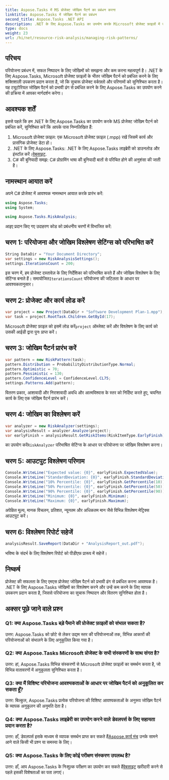 ```yaml
---
title: Aspose.Tasks में MS प्रोजेक्ट जोखिम पैटर्न का प्रबंधन करना
linktitle: Aspose.Tasks में जोखिम पैटर्न का प्रबंधन
second_title: Aspose.Tasks .NET API
description: .NET के लिए Aspose.Tasks का उपयोग करके Microsoft प्रोजेक्ट फ़ाइलों में जोखिम पैटर्न को प्रभावी ढंग से प्रबंधित करना सीखें। शक्तिशाली जोखिम विश्लेषण उपकरणों के साथ परियोजना परिणामों में सुधार करें।
type: docs
weight: 23
url: /hi/net/resource-risk-analysis/managing-risk-patterns/
---
```

## परिचय
परियोजना प्रबंधन में, सफल निष्पादन के लिए जोखिमों को समझना और कम करना महत्वपूर्ण है। .NET के लिए Aspose.Tasks, Microsoft प्रोजेक्ट फ़ाइलों के भीतर जोखिम पैटर्न को प्रबंधित करने के लिए शक्तिशाली उपकरण प्रदान करता है, जो कि सुचारू प्रोजेक्ट वर्कफ़्लो और परिणामों को सुनिश्चित करता है। यह ट्यूटोरियल जोखिम पैटर्न को प्रभावी ढंग से प्रबंधित करने के लिए Aspose.Tasks का उपयोग करने की प्रक्रिया में आपका मार्गदर्शन करेगा।

## आवश्यक शर्तें

इससे पहले कि हम .NET के लिए Aspose.Tasks का उपयोग करके MS प्रोजेक्ट जोखिम पैटर्न को प्रबंधित करें, सुनिश्चित करें कि आपके पास निम्नलिखित हैं:

1. Microsoft प्रोजेक्ट फ़ाइल: एक Microsoft प्रोजेक्ट फ़ाइल (.mpp) रखें जिसमें कार्य और प्रासंगिक प्रोजेक्ट डेटा हो।
2.  .NET के लिए Aspose.Tasks: .NET के लिए Aspose.Tasks लाइब्रेरी को डाउनलोड और इंस्टॉल करें।[वेबसाइट](https://releases.aspose.com/tasks/net/).
3. C# की बुनियादी समझ: C# प्रोग्रामिंग भाषा की बुनियादी बातों से परिचित होने की अनुशंसा की जाती है।

## नामस्थान आयात करें

अपने C# प्रोजेक्ट में आवश्यक नामस्थान आयात करके प्रारंभ करें:

```csharp
using Aspose.Tasks;
using System;

using Aspose.Tasks.RiskAnalysis;
```

आइए प्रदान किए गए उदाहरण कोड को प्रबंधनीय चरणों में विभाजित करें:

## चरण 1: परियोजना और जोखिम विश्लेषण सेटिंग्स को परिभाषित करें

```csharp
String DataDir = "Your Document Directory";
var settings = new RiskAnalysisSettings();
settings.IterationsCount = 200;
```

इस चरण में, हम प्रोजेक्ट दस्तावेज़ के लिए निर्देशिका को परिभाषित करते हैं और जोखिम विश्लेषण के लिए सेटिंग्स बनाते हैं। समायोजित`IterationsCount` परियोजना की जटिलता के आधार पर आवश्यकतानुसार।

## चरण 2: प्रोजेक्ट और कार्य लोड करें

```csharp
var project = new Project(DataDir + "Software Development Plan-1.mpp");
var task = project.RootTask.Children.GetById(17);
```

 Microsoft प्रोजेक्ट फ़ाइल को इसमें लोड करें`project` ऑब्जेक्ट करें और विश्लेषण के लिए कार्य को उसकी आईडी द्वारा पुनः प्राप्त करें।

## चरण 3: जोखिम पैटर्न प्रारंभ करें

```csharp
var pattern = new RiskPattern(task);
pattern.Distribution = ProbabilityDistributionType.Normal;
pattern.Optimistic = 70;
pattern.Pessimistic = 130;
pattern.ConfidenceLevel = ConfidenceLevel.CL75;
settings.Patterns.Add(pattern);
```

वितरण प्रकार, आशावादी और निराशावादी अवधि और आत्मविश्वास के स्तर को निर्दिष्ट करते हुए, चयनित कार्य के लिए एक जोखिम पैटर्न प्रारंभ करें।

## चरण 4: जोखिम का विश्लेषण करें

```csharp
var analyzer = new RiskAnalyzer(settings);
var analysisResult = analyzer.Analyze(project);
var earlyFinish = analysisResult.GetRiskItems(RiskItemType.EarlyFinish).Get(project.RootTask);
```

 का उपयोग करें`RiskAnalyzer` परिभाषित सेटिंग्स के आधार पर परियोजना पर जोखिम विश्लेषण करना।

## चरण 5: आउटपुट विश्लेषण परिणाम

```csharp
Console.WriteLine("Expected value: {0}", earlyFinish.ExpectedValue);
Console.WriteLine("StandardDeviation: {0}", earlyFinish.StandardDeviation);
Console.WriteLine("10% Percentile: {0}", earlyFinish.GetPercentile(10));
Console.WriteLine("50% Percentile: {0}", earlyFinish.GetPercentile(50));
Console.WriteLine("90% Percentile: {0}", earlyFinish.GetPercentile(90));
Console.WriteLine("Minimum: {0}", earlyFinish.Minimum);
Console.WriteLine("Maximum: {0}", earlyFinish.Maximum);
```

अपेक्षित मूल्य, मानक विचलन, प्रतिशत, न्यूनतम और अधिकतम मान जैसे विभिन्न विश्लेषण मेट्रिक्स आउटपुट करें।

## चरण 6: विश्लेषण रिपोर्ट सहेजें

```csharp
analysisResult.SaveReport(DataDir + "AnalysisReport_out.pdf");
```

भविष्य के संदर्भ के लिए विश्लेषण रिपोर्ट को पीडीएफ प्रारूप में सहेजें।

## निष्कर्ष

प्रोजेक्ट की सफलता के लिए एमएस प्रोजेक्ट जोखिम पैटर्न को प्रभावी ढंग से प्रबंधित करना आवश्यक है। .NET के लिए Aspose.Tasks जोखिमों का विश्लेषण करने और उन्हें कम करने के लिए व्यापक उपकरण प्रदान करता है, जिससे परियोजना का सुचारू निष्पादन और वितरण सुनिश्चित होता है।

## अक्सर पूछे जाने वाले प्रश्न

### Q1: क्या Aspose.Tasks बड़े पैमाने की प्रोजेक्ट फ़ाइलों को संभाल सकता है?

उत्तर: Aspose.Tasks को छोटे से लेकर उद्यम स्तर की परियोजनाओं तक, विभिन्न आकारों की परियोजनाओं को संभालने के लिए अनुकूलित किया गया है।

### Q2: क्या Aspose.Tasks Microsoft प्रोजेक्ट के सभी संस्करणों के साथ संगत है?

उत्तर: हां, Aspose.Tasks विभिन्न संस्करणों से Microsoft प्रोजेक्ट फ़ाइलों का समर्थन करता है, जो विभिन्न वातावरणों में अनुकूलता सुनिश्चित करता है।

### Q3: क्या मैं विशिष्ट परियोजना आवश्यकताओं के आधार पर जोखिम पैटर्न को अनुकूलित कर सकता हूँ?

उत्तर: बिल्कुल, Aspose.Tasks प्रत्येक परियोजना की विशिष्ट आवश्यकताओं के अनुरूप जोखिम पैटर्न के व्यापक अनुकूलन की अनुमति देता है।

### Q4: क्या Aspose.Tasks लाइब्रेरी का उपयोग करने वाले डेवलपर्स के लिए सहायता प्रदान करता है?

 उत्तर: हाँ, डेवलपर्स इसके माध्यम से व्यापक समर्थन प्राप्त कर सकते हैं[Aspose.कार्य मंच](https://forum.aspose.com/c/tasks/15) उनके सामने आने वाले किसी भी प्रश्न या समस्या के लिए।

### Q5: क्या Aspose.Tasks के लिए कोई परीक्षण संस्करण उपलब्ध है?

 उत्तर: हाँ, आप Aspose.Tasks के निःशुल्क परीक्षण का उपयोग कर सकते हैं[वेबसाइट](https://releases.aspose.com/) खरीदारी करने से पहले इसकी विशेषताओं का पता लगाएं।